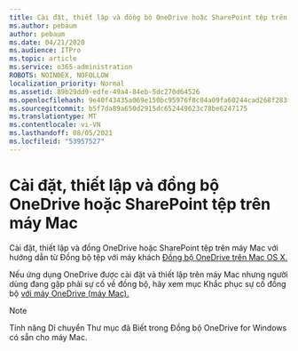 ```yaml
---
title: Cài đặt, thiết lập và đồng bộ OneDrive hoặc SharePoint tệp trên máy Mac
ms.author: pebaum
author: pebaum
ms.date: 04/21/2020
ms.audience: ITPro
ms.topic: article
ms.service: o365-administration
ROBOTS: NOINDEX, NOFOLLOW
localization_priority: Normal
ms.assetid: 89b29dd9-edfe-49a4-84eb-5dc270d64526
ms.openlocfilehash: 9e40f43435a069e150bc95976f8c04a09fa60244cad268f283f326c1df363704
ms.sourcegitcommit: b5f7da89a650d2915dc652449623c78be6247175
ms.translationtype: MT
ms.contentlocale: vi-VN
ms.lasthandoff: 08/05/2021
ms.locfileid: "53957527"
---
```

# <a name="install-setup-and-sync-onedrive-or-sharepoint-files-on-mac"></a>Cài đặt, thiết lập và đồng bộ OneDrive hoặc SharePoint tệp trên máy Mac 

Cài đặt, thiết lập và đồng OneDrive hoặc SharePoint tệp trên máy Mac với hướng dẫn từ Đồng bộ tệp với máy khách [Đồng bộ OneDrive trên Mac OS X.](https://support.office.com/article/sync-files-with-the-onedrive-sync-client-on-mac-os-x-d11b9f29-00bb-4172-be39-997da46f913f)

Nếu ứng dụng OneDrive được cài đặt và thiết lập trên máy Mac nhưng người dùng đang gặp phải sự cố về đồng bộ, hãy xem mục Khắc phục sự cố đồng bộ [với máy OneDrive (máy Mac).](https://support.office.com/article/fix-onedrive-sync-problems-on-a-mac-af3012d7-13ec-4ac9-bbb1-ebcd2a0cd756)

> [!NOTE]
> Tính năng Di chuyển Thư mục đã Biết trong Đồng bộ OneDrive for Windows có sẵn cho máy Mac.




